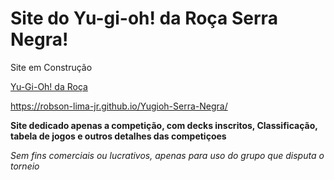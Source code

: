 # Site do Yu-gi-oh! da Roça Serra Negra!

Site em Construção 

[Yu-Gi-Oh! da Roça](https://robson-lima-jr.github.io/Yugioh-Serra-Negra/)

https://robson-lima-jr.github.io/Yugioh-Serra-Negra/

**Site dedicado apenas a competição, com decks inscritos, Classificação, tabela de jogos e outros detalhes das competiçoes**

_Sem fins comerciais ou lucrativos, apenas para uso do grupo que disputa o torneio_
